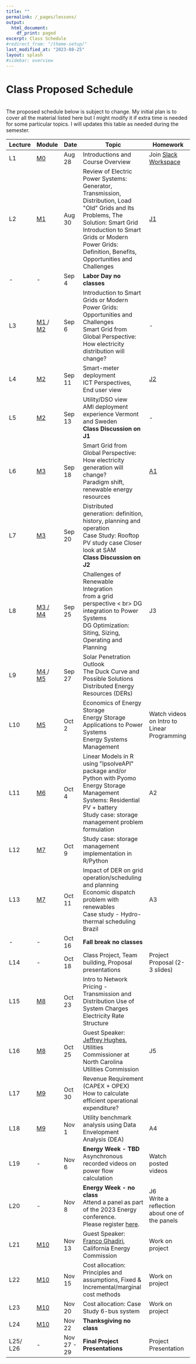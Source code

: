 ```yaml
---
title: ""
permalink: /_pages/lessons/
output:
  html_document:
    df_print: paged
excerpt: Class Schedule
#redirect_from: "/theme-setup/"
last_modified_at: "2023-08-25"
layout: splash
#sidebar: overview
---
```


# Class Proposed Schedule
<br>
The proposed schedule below is subject to change. My initial plan is to cover all the material listed here but I might modify it if extra time is needed for some particular topics. I will updates this table as needed during the semester.


| Lecture | Module |   Date  | Topic | Homework |
|----|----|--------|--------------|----|
| L1 | <a href="/_pages/modulelist/" > M0 </a> | Aug 28 | Introductions and Course Overview  | Join [Slack Workspace](https://join.slack.com/t/duke-2xw1946/shared_invite/zt-224ncrs7l-3YGJVIwKwXEA3vv0B2fWNA)  |
| L2 |   <a href="/docs/modules/M1/" > M1 </a> | Aug 30 | Review of Electric Power Systems: Generator, Transmission, Distribution, Load <br> "Old" Grids and Its Problems, The Solution: Smart Grid <br> Introduction to Smart Grids or Modern Power Grids: Definition, Benefits, Opportunities and Challenges | [J1](https://sakai.duke.edu/portal/site/56a79f78-bc10-4a77-b8e8-7b82e8f11a73/tool/8ed68fc3-ad5b-4f2d-a117-2471455b2efd/discussionForum/message/dfAllMessages)  |
| - | - | Sep 4 | **Labor Day no classes** |  |
| L3 | <a href="/docs/modules/M1/" > M1 </a> / <a href="/docs/modules/M2/" > M2 </a> | Sep 6 | Introduction to Smart Grids or Modern Power Grids: Opportunities and Challenges <br> Smart Grid from Global Perspective: How electricity distribution will change?  |- |
| L4 | <a href="/docs/modules/M2/" > M2 </a> | Sep 11 |  Smart-meter deployment <br> ICT Perspectives, End user view  <br> |[J2](https://sakai.duke.edu/portal/site/56a79f78-bc10-4a77-b8e8-7b82e8f11a73/tool/8ed68fc3-ad5b-4f2d-a117-2471455b2efd/discussionForum/message/dfAllMessages) |
| L5 | <a href="/docs/modules/M2/" > M2 </a> | Sep 13 | Utility/DSO view <br> AMI deployment experience Vermont and Sweden <br> **Class Discussion on J1** | - |
| L6 | <a href="/docs/modules/M3/" > M3 </a> | Sep 18 |  Smart Grid from Global Perspective: How electricity generation will change? <br> Paradigm shift, renewable energy resources | [A1](https://sakai.duke.edu/portal/site/56a79f78-bc10-4a77-b8e8-7b82e8f11a73/tool/418ca962-66be-4db5-8f3a-175a4fc98bfe?panel=Main)  |
| L7 | <a href="/docs/modules/M3/" > M3 </a> | Sep 20 | Distributed generation: definition, history, planning and operation <br> Case Study: Rooftop PV study case Closer look at SAM <br> **Class Discussion on J2**|  |
| L8 | <a href="/docs/modules/M3/" > M3 / <a href="/docs/modules/M4/" > M4 </a> | Sep 25 | Challenges of Renewable Integration <br> from a grid perspective < br> DG integration to Power Systems <br> DG Optimization: Siting, Sizing, Operating and Planning   | J3 |
| L9 | <a href="/docs/modules/M4/" > M4 </a> / <a href="/docs/modules/M5/" > M5 </a> | Sep 27 | Solar Penetration Outlook <br> The Duck Curve and Possible Solutions <br> Distributed Energy Resources (DERs) <br>   | |
| L10 |<a href="/docs/modules/M5/" > M5 </a>  | Oct 2 | Economics of Energy Storage <br> Energy Storage Applications to Power Systems <br> Energy Systems Management <br>  | Watch videos on Intro to Linear Programming  |
| L11 | <a href="/docs/modules/M6/" > M6 </a> | Oct 4 | Linear Models in R using "lpsolveAPI" package and/or Python with Pyomo <br> Energy Storage Management Systems:  Residential PV + battery <br> Study case: storage management problem formulation | A2 |
| L12 | <a href="/docs/modules/M7/" > M7 </a> | Oct 9 | Study case: storage management implementation in R/Python | |
| L13 | <a href="/docs/modules/M7/" > M7 </a>  | Oct 11 | Impact of DER on grid operation/scheduling and planning <br> Economic dispatch problem with renewables <br> Case study - Hydro-thermal scheduling Brazil | A3 |
| - | - | Oct 16 | **Fall break no classes**  |  |
| L14 | - | Oct 18 | Class Project, Team building, Proposal presentations | Project Proposal (2-3 slides) |
| L15 | <a href="/docs/modules/M8/" > M8 | Oct 23 | Intro to Network Pricing - Transmission and Distribution Use of System Charges <br> Electricity Rate Structure |  |
| L16 | <a href="/docs/modules/M8/" > M8 | Oct 25 | Guest Speaker: [Jeffrey Hughes](https://www.linkedin.com/in/jeff-hughes-74b58912/), Utilities Commissioner at North Carolina Utilities Commission | J5 |
| L17 | <a href="/docs/modules/M9/" > M9 | Oct 30| Revenue Requirement (CAPEX + OPEX) <br> How to calculate efficient operational expenditure? |  |
| L18 | <a href="/docs/modules/M9/" > M9 | Nov 1 | Utility benchmark analysis using Data Envelopment Analysis (DEA) | A4 |
| L19 | - | Nov 6 | **Energy Week - TBD** <br> Asynchronous recorded videos on power flow calculation  | Watch posted videos |
| L20 | - | Nov 8 | **Energy Week - no class** <br> Attend a panel as part of the 2023 Energy conference. <br> Please register [here]().  |  J6 <br> Write a reflection about one of the panels |
| L21 | <a href="/docs/modules/M10/" > M10 | Nov 13 | Guest Speaker: [Franco Ghadiri](https://www.linkedin.com/in/franco-ghadiri/), California Energy Commission  | Work on project |
| L22 | <a href="/docs/modules/M10/" > M10 | Nov 15 | Cost allocation: Principles and assumptions, Fixed & Incremental/marginal cost methods <br>  | Work on project |
| L23 | <a href="/docs/modules/M10/" > M10 | Nov 20  | Cost allocation: Case Study 6-bus system | Work on project |
| L24 | <a href="/docs/modules/M10/" > M10 | Nov 22  | **Thanksgiving no class** |  |
| L25/ <br> L26 | - | Nov 27 - 29 |  **Final Project Presentations** | Project Presentation |
